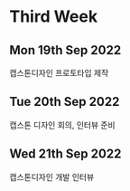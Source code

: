 Third Week
=============
Mon 19th Sep 2022
---------------------
캡스톤디자인 프로토타입 제작

Tue 20th Sep 2022
-------------------
캡스톤 디자인 회의, 인터뷰 준비


Wed 21th Sep 2022
-------------------------------
캡스톤디자인 개발 인터뷰
